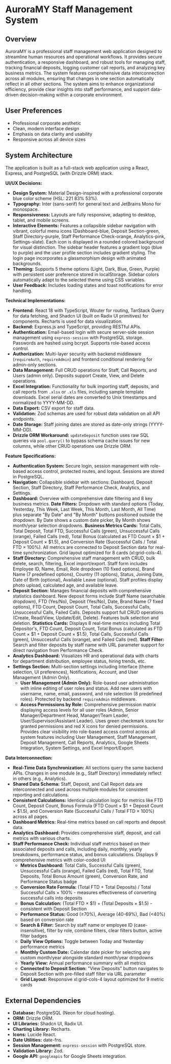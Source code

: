 # AuroraMY Staff Management System

## Overview
AuroraMY is a professional staff management web application designed to streamline human resources and operational workflows. It provides secure authentication, a responsive dashboard, and robust tools for managing staff, tracking financial deposits, logging customer call reports, and analyzing key business metrics. The system features comprehensive data interconnection across all modules, ensuring that changes in one section automatically reflect in all other sections. The system aims to enhance organizational efficiency, provide clear insights into staff performance, and support data-driven decision-making within a corporate environment.

## User Preferences
- Professional corporate aesthetic
- Clean, modern interface design
- Emphasis on data clarity and usability
- Responsive across all device sizes

## System Architecture
The application is built as a full-stack web application using a React, Express, and PostgreSQL (with Drizzle ORM) stack.

**UI/UX Decisions:**
- **Design System:** Material Design-inspired with a professional corporate blue color scheme (HSL: 221 83% 53%).
- **Typography:** Inter (sans-serif) for general text and JetBrains Mono for monospace.
- **Responsiveness:** Layouts are fully responsive, adapting to desktop, tablet, and mobile screens.
- **Interactive Elements:** Features a collapsible sidebar navigation with vibrant, colorful menu icons (Dashboard-blue, Deposit Section-green, Staff Directory-purple, Staff Performance Check-orange, Analytics-pink, Settings-slate). Each icon is displayed in a rounded colored background for visual distinction. The sidebar header features a gradient logo (blue to purple) and the user profile section includes gradient styling. The login page incorporates a glassmorphism design with animated backgrounds.
- **Theming:** Supports 5 theme options (Light, Dark, Blue, Green, Purple) with persistent user preference stored in localStorage. Sidebar colors automatically adapt to the selected theme using CSS variables.
- **User Feedback:** Includes loading states and toast notifications for error handling.

**Technical Implementations:**
- **Frontend:** React 18 with TypeScript, Wouter for routing, TanStack Query for data fetching, and Shadcn UI (built on Radix UI primitives) for components. Recharts is used for data visualization.
- **Backend:** Express.js and TypeScript, providing RESTful APIs.
- **Authentication:** Email-based login with secure server-side session management using `express-session` with PostgreSQL storage. Passwords are hashed using bcrypt. Supports role-based access control.
- **Authorization:** Multi-layer security with backend middleware (`requireAuth`, `requireAdmin`) and frontend conditional rendering for admin-only sections.
- **Data Management:** Full CRUD operations for Staff, Call Reports, and Users (admin only). Deposits support Create, View, and Delete operations.
- **Excel Integration:** Functionality for bulk importing staff, deposits, and call reports from `.xlsx` or `.xls` files, including sample template downloads. Excel serial dates are converted to Unix timestamps and normalized to YYYY-MM-DD.
- **Data Export:** CSV export for staff data.
- **Validation:** Zod schemas are used for robust data validation on all API endpoints.
- **Date Storage:** Staff joining dates are stored as date-only strings (YYYY-MM-DD).
- **Drizzle ORM Workaround:** `updateDeposit` function uses raw SQL queries via `pool.query()` to bypass schema cache issues for new columns, while other CRUD operations use Drizzle ORM.

**Feature Specifications:**
- **Authentication System:** Secure login, session management with role-based access control, protected routes, and logout. Sessions are stored in PostgreSQL.
- **Navigation:** Collapsible sidebar with sections: Dashboard, Deposit Section, Staff Directory, Staff Performance Check, Analytics, and Settings.
- **Dashboard:** Overview with comprehensive date filtering and 8 key business metrics. **Date Filters:** Dropdown with standard options (Today, Yesterday, This Week, Last Week, This Month, Last Month, All Time) plus separate "By Date" and "By Month" buttons positioned outside the dropdown. By Date shows a custom date picker, By Month shows month/year selection dropdowns. **Business Metrics Cards:** Total Calls, Total Deposit, Total FTD, Successful Calls (green), Unsuccessful Calls (orange), Failed Calls (red), Total Bonus (calculated as FTD Count × $1 + Deposit Count × $1.5), and Conversion Rate (Successful Calls / Total FTD × 100%). All metrics are connected to Deposit Section data for real-time synchronization. Grid layout optimized for 8 cards (xl:grid-cols-4).
- **Staff Directory:** Comprehensive staff management with CRUD, bulk delete, search, filtering, Excel import/export. Staff form includes Employee ID, Name, Email, Role dropdown (10 fixed options), Brand Name (7 predefined options), Country (11 options), Status, Joining Date, Date of Birth (optional), Available Leave (optional). Staff profiles display photo upload, calculated age, and available leave.
- **Deposit Section:** Manages financial deposits with comprehensive statistics dashboard. New deposit forms include Staff Name (searchable dropdown), FTD (Yes/No), Deposit (Yes/No), Date, Brand Name (7 fixed options), FTD Count, Deposit Count, Total Calls, Successful Calls, Unsuccessful Calls, Failed Calls. Deposits support full CRUD operations (Create, Read/View, Update/Edit, Delete). Features bulk selection and deletion. **Statistics Cards:** Displays 8 real-time metrics including Total Depositor's, FTD Count, Deposit Count, Total Bonus (calculated as FTD Count × $1 + Deposit Count × $1.5), Total Calls, Successful Calls (green), Unsuccessful Calls (orange), and Failed Calls (red). **Staff Filter:** Search and filter deposits by staff name with URL parameter support for direct navigation from Performance Check.
- **Analytics Dashboard:** Visualizes HR and operational data with charts for department distribution, employee status, hiring trends, etc.
- **Settings Section:** Multi-section settings including Interface (theme selection, UI preferences), Notifications, Account, and User Management (Admin Only).
    - **User Management (Admin Only):** Role-based user administration with inline editing of user roles and status. Add new users with username, name, email, password, and role selection (8 predefined roles). Protected by backend `requireAdmin` middleware.
    - **Access Permissions by Role:** Comprehensive permission matrix displaying access levels for all user roles (Admin, Senior Manager/Department Head, Manager/Team Leader, User/Supervisor/Assistant Leader). Uses green checkmark icons for granted permissions and red X icons for denied permissions. Provides clear visibility into role-based access control across all system features including User Management, Staff Management, Deposit Management, Call Reports, Analytics, Google Sheets Integration, System Settings, and Excel Import/Export.

**Data Interconnection:**
- **Real-Time Data Synchronization:** All sections query the same backend APIs. Changes in one module (e.g., Staff Directory) immediately reflect in others (e.g., Analytics).
- **Shared Data Schema:** Staff, Deposit, and Call Report data are interconnected and used across multiple modules for consistent reporting and calculations.
- **Consistent Calculations:** Identical calculation logic for metrics like FTD Count, Deposit Count, Bonus Formula (FTD Count × $1 + Deposit Count × $1.5), and Conversion Rate (Successful Calls / Total FTD × 100%) across all pages.
- **Dashboard Metrics:** Real-time metrics based on call reports and deposit data.
- **Analytics Dashboard:** Provides comprehensive staff, deposit, and call metrics with various charts.
- **Staff Performance Check:** Individual staff metrics based on their associated deposits and calls, including daily, monthly, yearly breakdowns, performance status, and bonus calculations. Displays 9 comprehensive metrics with color-coded UI:
  - **Metrics Dashboard:** Total Calls, Successful Calls (green), Unsuccessful Calls (orange), Failed Calls (red), Total FTD, Total Deposits, Total Bonus Amount (green), Conversion Rate, and Performance Status badge
  - **Conversion Rate Formula:** (Total FTD + Total Deposits) / Total Successful Calls × 100% - measures effectiveness of converting successful calls into deposits
  - **Bonus Calculation:** (Total FTD × $1) + (Total Deposits × $1.5) - consistent with Deposit Section
  - **Performance Status:** Good (≥70%), Average (40-69%), Bad (<40%) based on conversion rate
  - **Search & Filter:** Search by staff name or employee ID (case-insensitive), filter by role, combine filters, clear filters button, active filter badges
  - **Daily View Options:** Toggle between Today and Yesterday performance metrics
  - **Monthly Custom Date:** Calendar date picker for selecting any custom month/year alongside standard month/year dropdowns
  - **Yearly View:** Annual performance summary with all metrics
  - **Connected to Deposit Section:** "View Deposits" button navigates to Deposit Section with pre-filled staff filter via URL parameter
  - **Grid Layout:** Responsive xl:grid-cols-4 layout optimized for 9 metric cards

## External Dependencies
- **Database:** PostgreSQL (Neon for cloud hosting).
- **ORM:** Drizzle ORM.
- **UI Libraries:** Shadcn UI, Radix UI.
- **Charting Library:** Recharts.
- **Icons:** Lucide React.
- **Date Utilities:** date-fns.
- **Session Management:** `express-session` with PostgreSQL store.
- **Validation Library:** Zod.
- **Google API:** `googleapis` for Google Sheets integration.